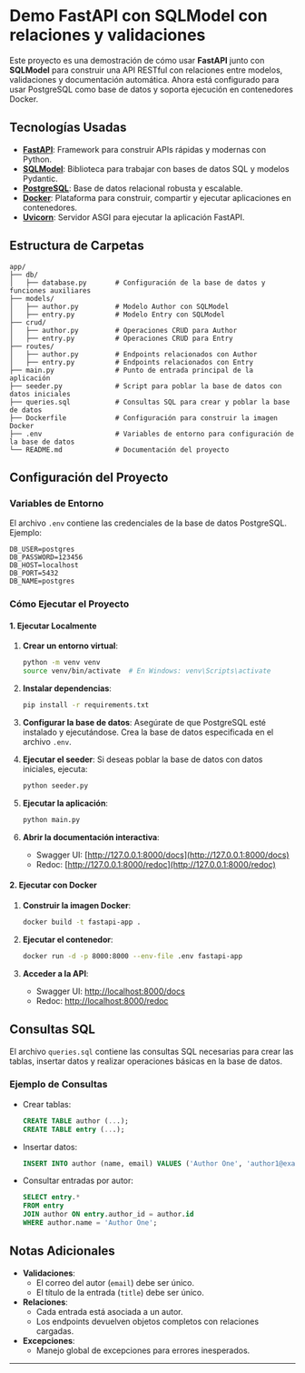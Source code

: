 # Demo FastAPI con SQLModel con relaciones y validaciones

Este proyecto es una demostración de cómo usar **FastAPI** junto con **SQLModel** para construir una API RESTful con relaciones entre modelos, validaciones y documentación automática. Ahora está configurado para usar PostgreSQL como base de datos y soporta ejecución en contenedores Docker.

## Tecnologías Usadas

- **[FastAPI](https://fastapi.tiangolo.com/)**: Framework para construir APIs rápidas y modernas con Python.
- **[SQLModel](https://sqlmodel.tiangolo.com/)**: Biblioteca para trabajar con bases de datos SQL y modelos Pydantic.
- **[PostgreSQL](https://www.postgresql.org/)**: Base de datos relacional robusta y escalable.
- **[Docker](https://www.docker.com/)**: Plataforma para construir, compartir y ejecutar aplicaciones en contenedores.
- **[Uvicorn](https://www.uvicorn.org/)**: Servidor ASGI para ejecutar la aplicación FastAPI.

## Estructura de Carpetas

```
app/
├── db/
│   ├── database.py       # Configuración de la base de datos y funciones auxiliares
├── models/
│   ├── author.py         # Modelo Author con SQLModel
│   ├── entry.py          # Modelo Entry con SQLModel
├── crud/
│   ├── author.py         # Operaciones CRUD para Author
│   ├── entry.py          # Operaciones CRUD para Entry
├── routes/
│   ├── author.py         # Endpoints relacionados con Author
│   ├── entry.py          # Endpoints relacionados con Entry
├── main.py               # Punto de entrada principal de la aplicación
├── seeder.py             # Script para poblar la base de datos con datos iniciales
├── queries.sql           # Consultas SQL para crear y poblar la base de datos
├── Dockerfile            # Configuración para construir la imagen Docker
├── .env                  # Variables de entorno para configuración de la base de datos
└── README.md             # Documentación del proyecto
```

## Configuración del Proyecto

### Variables de Entorno

El archivo `.env` contiene las credenciales de la base de datos PostgreSQL. Ejemplo:

```properties
DB_USER=postgres
DB_PASSWORD=123456
DB_HOST=localhost
DB_PORT=5432
DB_NAME=postgres
```

### Cómo Ejecutar el Proyecto

#### 1. **Ejecutar Localmente**

1. **Crear un entorno virtual**:
   ```bash
   python -m venv venv
   source venv/bin/activate  # En Windows: venv\Scripts\activate
   ```

2. **Instalar dependencias**:
   ```bash
   pip install -r requirements.txt
   ```

3. **Configurar la base de datos**:
   Asegúrate de que PostgreSQL esté instalado y ejecutándose. Crea la base de datos especificada en el archivo `.env`.

4. **Ejecutar el seeder**:
   Si deseas poblar la base de datos con datos iniciales, ejecuta:
   ```bash
   python seeder.py
   ```

5. **Ejecutar la aplicación**:
   ```bash
   python main.py
   ```

6. **Abrir la documentación interactiva**:
   - Swagger UI: [http://127.0.0.1:8000/docs](http://127.0.0.1:8000/docs)
   - Redoc: [http://127.0.0.1:8000/redoc](http://127.0.0.1:8000/redoc)

#### 2. **Ejecutar con Docker**

1. **Construir la imagen Docker**:
   ```bash
   docker build -t fastapi-app .
   ```

2. **Ejecutar el contenedor**:
   ```bash
   docker run -d -p 8000:8000 --env-file .env fastapi-app
   ```

3. **Acceder a la API**:
   - Swagger UI: [http://localhost:8000/docs](http://localhost:8000/docs)
   - Redoc: [http://localhost:8000/redoc](http://localhost:8000/redoc)

## Consultas SQL

El archivo `queries.sql` contiene las consultas SQL necesarias para crear las tablas, insertar datos y realizar operaciones básicas en la base de datos.

### Ejemplo de Consultas

- Crear tablas:
  ```sql
  CREATE TABLE author (...);
  CREATE TABLE entry (...);
  ```

- Insertar datos:
  ```sql
  INSERT INTO author (name, email) VALUES ('Author One', 'author1@example.com');
  ```

- Consultar entradas por autor:
  ```sql
  SELECT entry.* 
  FROM entry
  JOIN author ON entry.author_id = author.id
  WHERE author.name = 'Author One';
  ```

## Notas Adicionales

- **Validaciones**:
  - El correo del autor (`email`) debe ser único.
  - El título de la entrada (`title`) debe ser único.
- **Relaciones**:
  - Cada entrada está asociada a un autor.
  - Los endpoints devuelven objetos completos con relaciones cargadas.
- **Excepciones**:
  - Manejo global de excepciones para errores inesperados.

---